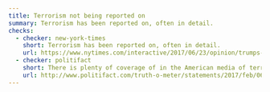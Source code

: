 ```yaml
---
title: Terrorism not being reported on
summary: Terrorism has been reported on, often in detail.
checks:
  - checker: new-york-times
    short: Terrorism has been reported on, often in detail.
    url: https://www.nytimes.com/interactive/2017/06/23/opinion/trumps-lies.html
  - checker: politifact
    short: There is plenty of coverage of in the American media of terrorist attacks.
    url: http://www.politifact.com/truth-o-meter/statements/2017/feb/06/donald-trump/donald-trump-wrong-media-not-reporting-terrorism-a/
---
```

